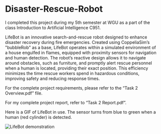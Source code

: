 # Disaster-Rescue-Robot

I completed this project during my 5th semester at WGU as a part of the class Introduction to Artificial Intelligence C951.

LifeBot is an innovative search-and-rescue robot designed to enhance disaster recovery during fire emergencies. Created using CoppeliaSim’s "bubbleRob" as a base, LifeBot operates within a simulated environment of a house engulfed in flames, equipped with proximity sensors for navigation and human detection. The robot’s reactive design allows it to navigate around obstacles, such as furniture, and promptly alert rescue personnel when a human is located, providing their exact position. This efficiency minimizes the time rescue workers spend in hazardous conditions, improving safety and reducing response times.

For the complete project requirements, please refer to the “Task 2 Overview.pdf” file.

For my complete project report, refer to “Task 2 Report.pdf”.

Here is a GIF of LifeBot in use. The sensor turns from blue to green when a human (red cylinder) is detected.

![LifeBot demonstration](./1.gif)

